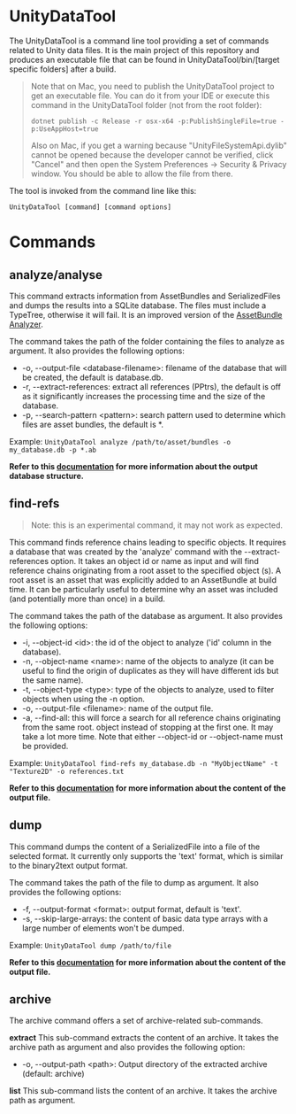 # UnityDataTool

The UnityDataTool is a command line tool providing a set of commands related to Unity data files. It
is the main project of this repository and produces an executable file that can be found in
UnityDataTool/bin/[target specific folders] after a build.

> Note that on Mac, you need to publish the UnityDataTool project to get an executable file. You
can do it from your IDE or execute this command in the UnityDataTool folder (not from the root
folder):
>
> `dotnet publish -c Release -r osx-x64 -p:PublishSingleFile=true -p:UseAppHost=true`
>
> Also on Mac, if you get a warning because "UnityFileSystemApi.dylib" cannot be opened because the
developer cannot be verified, click "Cancel" and then open the System Preferences -> Security &
Privacy window. You should be able to allow the file from there.

The tool is invoked from the command line like this:

`UnityDataTool [command] [command options]`

# Commands

## analyze/analyse

This command extracts information from AssetBundles and SerializedFiles and dumps the results
into a SQLite database. The files must include a TypeTree, otherwise it will fail. It is an
improved version of the [AssetBundle Analyzer](https://github.com/faelenor/asset-bundle-analyzer).

The command takes the path of the folder containing the files to analyze as argument. It also
provides the following options:
* -o, --output-file \<database-filename\>: filename of the database that will be created, the
  default is database.db.
* -r, --extract-references: extract all references (PPtrs), the default is off as it significantly
  increases the processing time and the size of the database.
* -p, --search-pattern \<pattern\>: search pattern used to determine which files are asset bundles,
  the default is \*.

Example: `UnityDataTool analyze /path/to/asset/bundles -o my_database.db -p *.ab`

**Refer to this [documentation](../Analyzer/README.md#How-to-use-the-database) for more information
about the output database structure.**

## find-refs

> Note: this is an experimental command, it may not work as expected.

This command finds reference chains leading to specific objects. It requires a database that was
created by the 'analyze' command with the --extract-references option. It takes an object id or
name as input and will find reference chains originating from a root asset to the specified object
(s). A root asset is an asset that was explicitly added to an AssetBundle at build time. It can be
particularly useful to determine why an asset was included (and potentially more than once) in a
build.

The command takes the path of the database as argument. It also provides the following options:
* -i, --object-id \<id\>: the id of the object to analyze ('id' column in the database).
* -n, --object-name \<name\>: name of the objects to analyze (it can be useful to find the origin
  of duplicates as they will have different ids but the same name).
* -t, --object-type \<type\>: type of the objects to analyze, used to filter objects when using
  the -n option.
* -o, --output-file \<filename\>: name of the output file.
* -a, --find-all: this will force a search for all reference chains originating from the same root.
  object instead of stopping at the first one. It may take a lot more time. Note that
  either --object-id or --object-name must be provided.

Example: `UnityDataTool find-refs my_database.db -n "MyObjectName" -t "Texture2D" -o
references.txt`

**Refer to this [documentation](../ReferenceFinder/README.md#How-to-interpret-the-output-file) for
more information about the content of the output file.**

## dump

This command dumps the content of a SerializedFile into a file of the selected format. It currently
only supports the 'text' format, which is similar to the binary2text output format.

The command takes the path of the file to dump as argument. It also provides the following options:
* -f, --output-format \<format\>: output format, default is 'text'.
* -s, --skip-large-arrays: the content of basic data type arrays with a large number of elements
  won't be dumped.

Example: `UnityDataTool dump /path/to/file`

**Refer to this [documentation](../TextDumper/README.md#How-to-interpret-the-output-files) for more
information about the content of the output file.**

## archive

The archive command offers a set of archive-related sub-commands.

**extract** This sub-command extracts the content of an archive. It takes the archive path as
argument and also provides the following option:
* -o, --output-path \<path\>: Output directory of the extracted archive (default: archive)

**list** This sub-command lists the content of an archive. It takes the archive path as argument.

